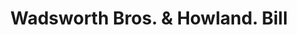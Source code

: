 ---
doi: 10.7916/D8FT9Z27
date_other: '1880'
date_other_textual: 1880-1889
form: printed ephemera
genre:
- Invoices
name:
- Wadsworth Bros. & Howland
object_in_context_url: https://biggert.cul.columbia.edu/items/view/ave_biggert_00467
subject_hierarchical_geographic:
- Boston, Massachusetts, United States
subject_name:
- Wadsworth Bros. & Howland
title: Wadsworth Bros. & Howland. Bill
sort_title: Wadsworth Bros. & Howland. Bill
call_number: ave_biggert_00467
coordinates:
- 42.35805555555556,-71.06361111111111
pid: ave_biggert_00467
identifiers: ave_biggert_00467
thumbnail: https://derivativo-2.library.columbia.edu/iiif/2/ldpd:344180/full/!256,256/0/native.jpg
permalink: "/items/ave_biggert_00467/"
layout: iiif-image-page
---